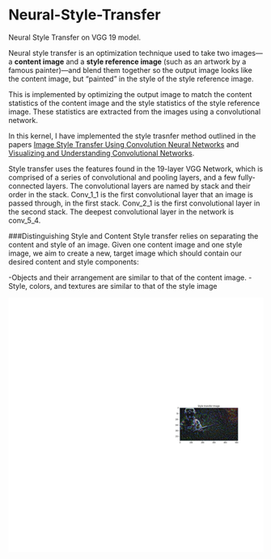 # Neural-Style-Transfer
Neural Style Transfer on VGG 19 model.


Neural style transfer is an optimization technique used to take two images—a **content image** and a **style reference image** (such as an artwork by a famous painter)—and blend them together so the output image looks like the content image, but “painted” in the style of the style reference image.

This is implemented by optimizing the output image to match the content statistics of the content image and the style statistics of the style reference image. These statistics are extracted from the images using a convolutional network.

In this kernel, I have implemented the style trasnfer method outlined in the papers [Image Style Transfer Using Convolution Neural Networks](https://ieeexplore.ieee.org/document/7780634 "Image Style Transfer Using Convolution Neural Networks") and [Visualizing and Understanding Convolutional Networks](https://arxiv.org/pdf/1311.2901.pdf "Visualizing and Understanding Convolutional Networks").

Style transfer uses the features found in the 19-layer VGG Network, which is comprised of a series of convolutional and pooling layers, and a few fully-connected layers. The convolutional layers are named by stack and their order in the stack. Conv_1_1 is the first convolutional layer that an image is passed through, in the first stack. Conv_2_1 is the first convolutional layer in the second stack. The deepest convolutional layer in the network is conv_5_4.

###Distinguishing Style and Content
Style transfer relies on separating the content and style of an image. Given one content image and one style image, we aim to create a new, target image which should contain our desired content and style components:

-Objects and their arrangement are similar to that of the content image.
-Style, colors, and textures are similar to that of the style image

![](https://github.com/markmacwan/Neural-Style-Transfer/blob/main/Resources/best.png)
